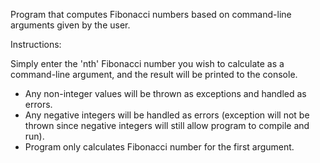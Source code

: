 Program that computes Fibonacci numbers based on command-line arguments given by the user.

Instructions:

Simply enter the 'nth' Fibonacci number you wish to calculate as a command-line argument, and the result will be printed to the console. 

- Any non-integer values will be thrown as exceptions and handled as errors. 
- Any negative integers will be handled as errors (exception will not be thrown since negative integers will still allow program to compile and run).
- Program only calculates Fibonacci number for the first argument.
